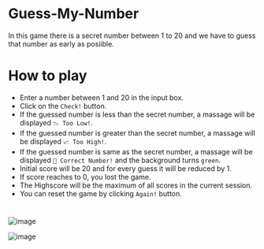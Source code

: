 # Guess-My-Number
In this game there is a secret number between 1 to 20 and we have to guess that number as early as posiible.

# How to play
- Enter a number between 1 and 20 in the input box.
- Click on the ```Check!``` button.
- If the guessed number is less than the secret number, a massage will be displayed ```📉 Too Low!```.
- If the guessed number is greater than the secret number, a massage will be displayed ```📈 Too High!```.
- If the guessed number is same as the secret number, a massage will be displayed ```🎉 Correct Number!``` and the background turns ```green```.
- Initial score will be 20 and for every guess it will be reduced by 1.
- If score reaches to 0, you lost the game.
- The Highscore will be the maximum of all scores in the current session.
- You can reset the game by clicking ```Again!``` button.

#
![image](https://user-images.githubusercontent.com/90456532/221398890-98d13d61-7c8e-459c-8895-7456781ed530.png)

![image](https://user-images.githubusercontent.com/90456532/221398925-798dffaf-4f5e-422a-926a-98e350e1db74.png)
